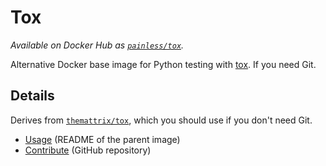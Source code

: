 Tox
===

*Available on Docker Hub as [`painless/tox`](https://hub.docker.com/r/painless/tox/).*

Alternative Docker base image for Python testing with [tox](https://tox.readthedocs.io/en/latest/). If you need Git.

Details
-------

Derives from [`themattrix/tox`](https://hub.docker.com/r/themattrix/tox/), which you should use if you don't need Git.

- [Usage](https://github.com/themattrix/docker-tox#usage) (README of the parent image)
- [Contribute](https://github.com/painless-software/docker-tox/) (GitHub repository)
